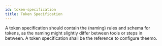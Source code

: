 ```yaml
---
id: token-specification
title: Token Specification
---
```


A token specification should contain the (naming) rules and schema for tokens,
as the naming might slightly differ between tools or steps in between. A token
specification shall be the reference to configure theemo.

